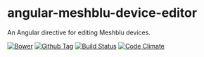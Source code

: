 # angular-meshblu-device-editor
An Angular directive for editing Meshblu devices.


[![Bower](https://img.shields.io/bower/v/angular-meshblu-device-editor.svg)](https://github/octoblu/angular-meshblu-device-editor#bower)
[![Github Tag](https://img.shields.io/github/tag/octoblu/angular-meshblu-device-editor.svg)](https://github.com/octoblu/angular-meshblu-device-editor/tags)
[![Build Status](https://img.shields.io/travis/octoblu/angular-meshblu-device-editor.svg)](https://travis-ci.org/octoblu/angular-meshblu-device-editor)
[![Code Climate](https://codeclimate.com/github/octoblu/angular-meshblu-device-editor/badges/gpa.svg)](https://codeclimate.com/github/octoblu/angular-meshblu-device-editor)
